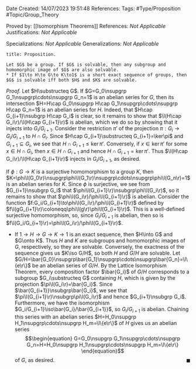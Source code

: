 <div class="topSpace"></div>

Date Created: 14/07/2023 19:51:48
References:
Tags: #Type/Proposition #Topic/Group_Theory

Proved by: [[Isomorphism Theorems]]
References: <i>Not Applicable</i>
Justifications: <i>Not Applicable</i>

Specializations: <i>Not Applicable</i>
Generalizations: <i>Not Applicable</i>

``` ad-Proposition
title: Proposition.

Let $G$ be a group. If $G$ is solvable, then any subgroup and homomorphic image of $G$ are also solvable.
* If $1\to H\to G\to K\to1$ is a short exact sequence of groups, then $G$ is solvable iff both $H$ and $K$ are solvable.

```

<i>Proof.</i> Let $H\substructeq G$. If $G=G_0\nsupgrp G_1\nsupgrp\cdots\nsupgrp G_n=1$ is an abelian series for $G$, then its intersection $H=H\cap G_0\nsupgrp H\cap G_1\nsupgrp\cdots\nsupgrp H\cap G_n=1$ is an abelian series for $H$. Indeed, that $H\cap G_{i+1}\nsubgrp H\cap G_i$ is clear, so it remains to show that $\l(H\cap G_i\r)/\l(H\cap G_{i+1}\r)$ is abelian, which we do so by showing that it injects into $G_i/G_{i+1}$. Consider the restriction $\pi'$ of the projection $\pi:G_i\to G_i/G_{i+1}$ to $H\cap G_i$. Since $H\cap G_{i+1}\substructeq G_{i+1}=\ker\pi$ and $G_{i+1}\subseteq G_i$, we see that $H\cap G_{i+1}\leq\ker\pi'$. Conversely, if $x\in\ker\pi'$ for some $x\in H\cap G_i$, then $x\in H\cap G_{i+1}$ and hence $H\cap G_{i+1}=\ker\pi'$. Thus $\l(H\cap G_i\r)/\l(H\cap G_{i+1}\r)$ injects in $G_i/G_{i+1}$, as desired.

If $\phi:G\to K$ is a surjective homomorphism to a group $K$, then $K=\phi\l(G_0\r)\nsupgrp\phi\l(G_1\r)\nsupgrp\cdots\nsupgrp\phi\l(G_n\r)=1$ is an abelian series for $K$. Since $\phi$ is surjective, we see from $G_{i+1}\nsubgrp G_i$ that $\phi\l(G_{i+1}\r)\nsubgrp\phi\l(G_i\r)$, so it remains to show that $\phi\l(G_i\r)/\phi\l(G_{i+1}\r)$ is abelian. Consider the function $f:G_i/G_{i+1}\to\phi\l(G_i\r)/\phi\l(G_{i+1}\r)$ defined by $f\l(gG_{i+1}\r)\coloneqq\phi\l(g\r)\phi\l(G_{i+1}\r)$. This is a well-defined surjective homomorphism, so, since $G_i/G_{i+1}$ is abelian, then so is $f\l(G_i/G_{i+1}\r)=\phi\l(G_i\r)/\phi\l(G_{i+1}\r)$.
* If $1\to H\to G\to K\to1$ is an exact sequence, then $H\into G$ and $G\onto K$. Thus $H$ and $K$ are subgroups and homomorphic images of $G$, respectively, so they are solvable. Conversely, the exactness of the sequence gives us $K\iso G/H$, so both $H$ and $G/H$ are solvable. Let $G/H=\bar{G_0}\nsupgrp\bar{G_1}\nsupgrp\cdots\nsupgrp\bar{G_n}=\l\{e\r\}$ be an abelian series of $G/H$. By the Lattice Isomorphism Theorem, every composition factor $\bar{G_i}$ of $G/H$ corresponds to a subgroup $G_i\substructeq G$ containing $H$, which is given by the projection $\pi\l(G_i\r)=\bar{G_i}$. Since $\bar{G_{i+1}}\nsubgrp\bar{G_i}$, we see that $\pi\l(G_{i+1}\r)\nsubgrp\pi\l(G_i\r)$ and hence $G_{i+1}\nsubgrp G_i$. Furthermore, we have the isomorphism $G_i/G_{i+1}\iso\bar{G_i}/\bar{G_{i+1}}$, so $G_i/G_{i+1}$ is abelian. Chaining this series with an abelian series $H=H_0\nsupgrp H_1\nsupgrp\cdots\nsupgrp H_m=\l\{e\r\}$ of $H$ gives us an abelian series
$$\begin{equation}
    G=G_0\nsupgrp G_1\nsupgrp\cdots\nsupgrp G_n=H=H_0\nsupgrp H_1\nsupgrp\cdots\nsupgrp H_m=\l\{e\r\}
\end{equation}$$
of $G$, as desired.<span style="float:right;">$\blacksquare$</span>

